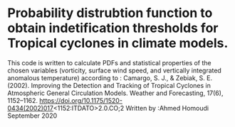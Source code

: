 # Probability distrubtion function  to obtain indetification thresholds for Tropical cyclones in climate models.

 This code is written to calculate PDFs and statistical properties of the chosen 
 variables (vorticity, surface wind speed, and vertically integrated anomalous 
 temperature) according to :
         Camargo, S. J., & Zebiak, S. E. (2002). Improving the Detection and 
         Tracking of Tropical Cyclones in Atmospheric General Circulation 
             Models. Weather and   Forecasting, 17(6), 1152–1162.
         https://doi.org/10.1175/1520-0434(2002)017<1152:ITDATO>2.0.CO;2
                  Written by :Ahmed Homoudi
                      September 2020
